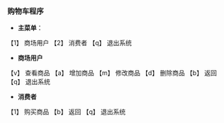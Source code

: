 ### 购物车程序
- **主菜单**：

【1】 商场用户
【2】 消费者
【q】 退出系统
- **商场用户**

【v】 查看商品
【a】 增加商品
【m】 修改商品
【d】 删除商品
【b】 返回
【q】 退出系统
- **消费者**

【1】 购买商品
【b】 返回
【q】 退出系统
